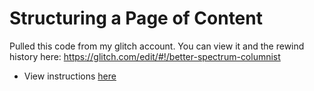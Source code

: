 # Structuring a Page of Content

Pulled this code from my glitch account.  You can view it and the rewind history here: https://glitch.com/edit/#!/better-spectrum-columnist

- View instructions [here](https://developer.mozilla.org/en-US/docs/Learn/HTML/Introduction_to_HTML/Structuring_a_page_of_content)
